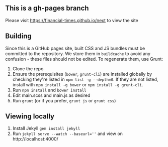 ## This is a gh-pages branch

Please visit https://financial-times.github.io/next to view the site

## Building

Since this is a GitHub pages site, built CSS and JS bundles must be committed to the repository.  We store them in `buildcache` to avoid any confusion - these files should not be edited.  To regenerate them, use Grunt:

1. Clone the repo
2. Ensure the prerequisites (`bower`, `grunt-cli`) are installed globally by checking they're listed in `npm list -g --depth=0`.  If they are not listed, install with `npm install -g bower` or `npm install -g grunt-cli`.
3. Run `npm install` and `bower install`
4. Edit main.scss and main.js as desired
5. Run `grunt` (or if you prefer, `grunt js` or `grunt css`)

## Viewing locally

1. Install Jekyll `gem install jekyll`
2. Run `jekyll serve --watch --baseurl=''` and view on http://localhost:4000/ 
